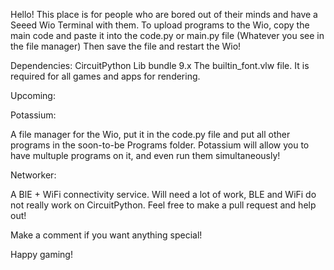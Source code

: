 Hello!
This place is for people who are bored out of their minds and have a Seeed Wio Terminal with them.
To upload programs to the Wio, copy the main code and paste it into the code.py or main.py file (Whatever you see in the file manager)
Then save the file and restart the Wio!

Dependencies:
CircuitPython Lib bundle 9.x
The builtin_font.vlw file. It is required for all games and apps for rendering.

Upcoming:

Potassium:
  
  A file manager for the Wio, put it in the code.py file and put all other programs in the soon-to-be Programs folder. Potassium will allow you to have multuple programs on it,
  and even run them simultaneously!

Networker:
  
  A BlE + WiFi connectivity service.
  Will need a lot of work, BLE and WiFi do not really work on CircuitPython. Feel free to make a pull request and help out!
 
Make a comment if you want anything special!

Happy gaming!
